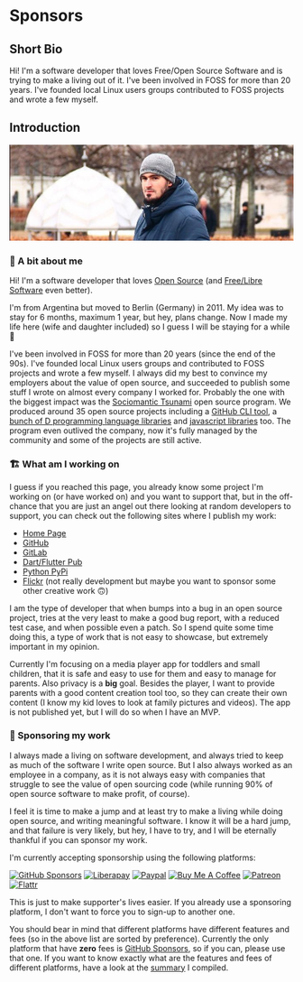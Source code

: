 # Sponsors

<!--
XXX: Don't include line breaks, this uses a broken Markdown implementation that
keeps line breaks.
-->

## Short Bio

<!--
This is used where your sponsorship is shared (e.g., social cards and
github.com/sponsors if you opt-in to be featured). Limit 250 characters.
-->

Hi! I'm a software developer that loves Free/Open Source Software and is trying to make a living out of it. I've been involved in FOSS for more than 20 years. I've founded local Linux users groups contributed to FOSS projects and wrote a few myself.

## Introduction

<!--
Your introduction is the main content that appears on your GitHub Sponsors
profile, so it is a great opportunity to help potential sponsors learn more
about you, your work, and why their sponsorship is important to you.
Limit 5,000 characters.
-->

![Me](https://github.com/llucax/llucax/raw/main/llucax.jpg)

### 👋 A bit about me

Hi! I'm a software developer that loves [Open Source](https://en.wikipedia.org/wiki/Open-source_software) (and [Free/Libre Software](https://en.wikipedia.org/wiki/Free_software) even better).

I'm from Argentina but moved to Berlin (Germany) in 2011. My idea was to stay for 6 months, maximum 1 year, but hey, plans change. Now I made my life here (wife and daughter included) so I guess I will be staying for a while 🙂

I've been involved in FOSS for more than 20 years (since the end of the 90s). I've founded local Linux users groups and contributed to FOSS projects and wrote a few myself. I always did my best to convince my employers about the value of open source, and succeeded to publish some stuff I wrote on almost every company I worked for. Probably the one with the biggest impact was the [Sociomantic Tsunami](https://github.com/sociomantic-tsunami/) open source program. We produced around 35 open source projects including a [GitHub CLI tool](https://github.com/sociomantic-tsunami/git-hub), a [bunch of D programming language libraries](https://github.com/sociomantic-tsunami?language=d) and [javascript libraries](https://github.com/sociomantic-tsunami?language=javascript) too. The program even outlived the company, now it's fully managed by the community and some of the projects are still active.

### 🏗️ What am I working on

I guess if you reached this page, you already know some project I'm working on (or have worked on) and you want to support that, but in the off-chance that you are just an angel out there looking at random developers to support, you can check out the following sites where I publish my work:

* [Home Page](https://llucax.com/)
* [GitHub](https://github.com/llucax)
* [GitLab](https://gitlab.com/llucax)
* [Dart/Flutter Pub](https://pub.dev/publishers/llucax.com/packages)
* [Python PyPi](https://pypi.org/user/llucax)
* [Flickr](https://www.flickr.com/photos/llucax) (not really development but maybe you want to sponsor some other creative work 🙃)

I am the type of developer that when bumps into a bug in an open source project, tries at the very least to make a good bug report, with a reduced test case, and when possible even a patch. So I spend quite some time doing this, a type of work that is not easy to showcase, but extremely important in my opinion.

Currently I'm focusing on a media player app for toddlers and small children, that it is safe and easy to use for them and easy to manage for parents. Also privacy is a **big** goal. Besides the player, I want to provide parents with a good content creation tool too, so they can create their own content (I know my kid loves to look at family pictures and videos). The app is not published yet, but I will do so when I have an MVP.

### 💖 Sponsoring my work

I always made a living on software development, and always tried to keep as much of the software I write open source. But I also always worked as an employee in a company, as it is not always easy with companies that struggle to see the value of open sourcing code (while running 90% of open source software to make profit, of course).

I feel it is time to make a jump and at least try to make a living while doing open source, and writing meaningful software. I know it will be a hard jump, and that failure is very likely, but hey, I have to try, and I will be eternally thankful if you can sponsor my work.

I'm currently accepting sponsorship using the following platforms:

[![GitHub Sponsors](https://img.shields.io/badge/-GitHub%20Sponsors-ea4aaa?logo=github)](https://github.com/sponsors/llucax) [![Liberapay](https://img.shields.io/badge/-Liberapay-f6c915?logo=liberapay&logoColor=black)](https://liberapay.com/llucax/donate) [![Paypal](https://img.shields.io/badge/-Paypal-0070ba?logo=paypal)](https://www.paypal.com/donate?hosted_button_id=UZRR3REUC4SY2) [![Buy Me A Coffee](https://img.shields.io/badge/-Buy%20Me%20A%20Coffee-ff813f?logo=buy-me-a-coffee&logoColor=black)](https://www.buymeacoffee.com/llucax) [![Patreon](https://img.shields.io/badge/-Patreon-F96854?logo=patreon&logoColor=white)](https://www.patreon.com/llucax) [![Flattr](https://img.shields.io/badge/-Flattr-6bc76b?logo=flattr)](https://flattr.com/@llucax)

This is just to make supporter's lives easier. If you already use a sponsoring platform, I don't want to force you to sign-up to another one.

You should bear in mind that different platforms have different features and fees (so in the above list are sorted by preference). Currently the only platform that have **zero** fees is [GitHub Sponsors](https://github.com/sponsors/llucax), so if you can, please use that one. If you want to know exactly what are the features and fees of different platforms, have a look at the [summary](https://github.com/llucax/llucax/blob/main/sponsoring-platforms.md) I compiled.
